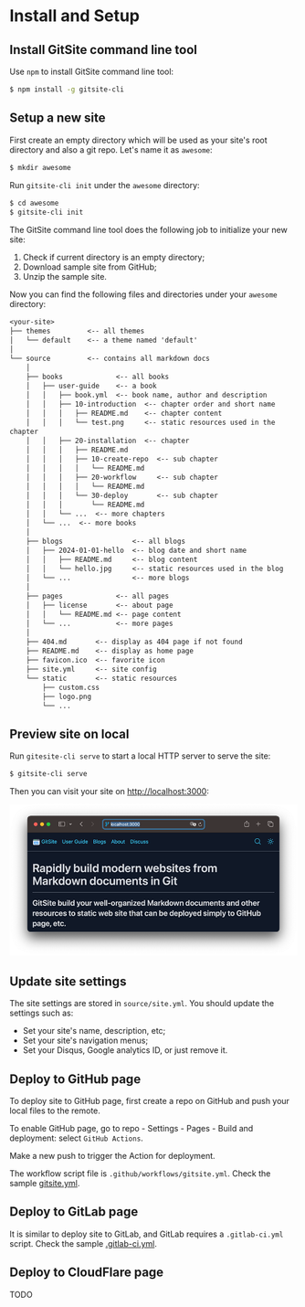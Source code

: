 # Install and Setup

## Install GitSite command line tool

Use `npm` to install GitSite command line tool:

```bash
$ npm install -g gitsite-cli
```

## Setup a new site

First create an empty directory which will be used as your site's root directory and also a git repo. Let's name it as `awesome`:

```bash
$ mkdir awesome
```

Run `gitsite-cli init` under the `awesome` directory:

```bash
$ cd awesome
$ gitsite-cli init
```

The GitSite command line tool does the following job to initialize your new site:

1. Check if current directory is an empty directory;
2. Download sample site from GitHub;
3. Unzip the sample site.

Now you can find the following files and directories under your `awesome` directory:

```ascii
<your-site>
├── themes         <-- all themes
│   └── default    <-- a theme named 'default'
│
└── source         <-- contains all markdown docs
    │
    ├── books             <-- all books
    │   ├── user-guide    <-- a book
    │   │   ├── book.yml  <-- book name, author and description
    │   │   ├── 10-introduction  <-- chapter order and short name
    │   │   │   ├── README.md    <-- chapter content
    │   │   │   └── test.png     <-- static resources used in the chapter
    │   │   ├── 20-installation  <-- chapter
    │   │   │   ├── README.md
    │   │   │   ├── 10-create-repo  <-- sub chapter
    │   │   │   │   └── README.md
    │   │   │   ├── 20-workflow     <-- sub chapter
    │   │   │   │   └── README.md
    │   │   │   └── 30-deploy       <-- sub chapter
    │   │   │       └── README.md
    │   │   └── ...  <-- more chapters
    │   └── ...  <-- more books
    │
    ├── blogs                 <-- all blogs
    │   ├── 2024-01-01-hello  <-- blog date and short name
    │   │   ├── README.md     <-- blog content
    │   │   └── hello.jpg     <-- static resources used in the blog
    │   └── ...               <-- more blogs
    │
    ├── pages             <-- all pages
    │   ├── license       <-- about page
    │   │   └── README.md <-- page content
    │   └── ...           <-- more pages
    │
    ├── 404.md       <-- display as 404 page if not found
    ├── README.md    <-- display as home page
    ├── favicon.ico  <-- favorite icon
    ├── site.yml     <-- site config
    └── static       <-- static resources
        ├── custom.css
        ├── logo.png
        └── ...
```

## Preview site on local

Run `gitesite-cli serve` to start a local HTTP server to serve the site:

```bash
$ gitsite-cli serve
```

Then you can visit your site on [http://localhost:3000](http://localhost:3000):

![Home page](home.png)

## Update site settings

The site settings are stored in `source/site.yml`. You should update the settings such as:

- Set your site's name, description, etc;
- Set your site's navigation menus;
- Set your Disqus, Google analytics ID, or just remove it.

## Deploy to GitHub page

To deploy site to GitHub page, first create a repo on GitHub and push your local files to the remote.

To enable GitHub page, go to repo - Settings - Pages - Build and deployment: select `GitHub Actions`.

Make a new push to trigger the Action for deployment.

The workflow script file is `.github/workflows/gitsite.yml`. Check the sample [gitsite.yml](https://github.com/michaelliao/gitsite/blob/main/.github/workflows/gitsite.yml).

## Deploy to GitLab page

It is similar to deploy site to GitLab, and GitLab requires a `.gitlab-ci.yml` script. Check the sample [.gitlab-ci.yml](https://gitlab.com/cryptomichael/gitsite/-/blob/main/.gitlab-ci.yml?ref_type=heads).

## Deploy to CloudFlare page

TODO

